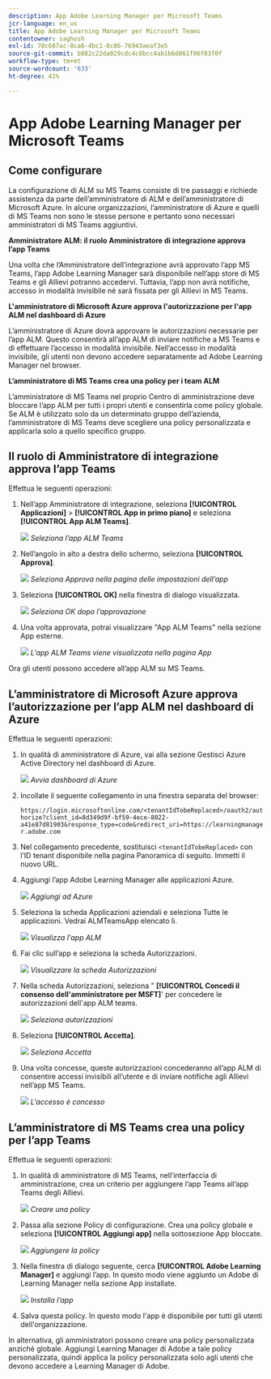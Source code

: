```yaml
---
description: App Adobe Learning Manager per Microsoft Teams
jcr-language: en_us
title: App Adobe Learning Manager per Microsoft Teams
contentowner: saghosh
exl-id: 70c687ac-0ca6-4bc1-8c86-76943aeaf3e5
source-git-commit: b882c22da029cdc4c8bcc4ab1b6d861f06f83f0f
workflow-type: tm+mt
source-wordcount: '633'
ht-degree: 41%

---
```


# App Adobe Learning Manager per Microsoft Teams

## Come configurare

La configurazione di ALM su MS Teams consiste di tre passaggi e richiede assistenza da parte dell’amministratore di ALM e dell’amministratore di Microsoft Azure. In alcune organizzazioni, l’amministratore di Azure e quelli di MS Teams non sono le stesse persone e pertanto sono necessari amministratori di MS Teams aggiuntivi.

**Amministratore ALM: il ruolo Amministratore di integrazione approva l’app Teams**

Una volta che l’Amministratore dell’integrazione avrà approvato l’app MS Teams, l’app Adobe Learning Manager sarà disponibile nell’app store di MS Teams e gli Allievi potranno accedervi. Tuttavia, l’app non avrà notifiche, accesso in modalità invisibile né sarà fissata per gli Allievi in MS Teams.

**L&#39;amministratore di Microsoft Azure approva l&#39;autorizzazione per l&#39;app ALM nel dashboard di Azure**

L’amministratore di Azure dovrà approvare le autorizzazioni necessarie per l’app ALM. Questo consentirà all’app ALM di inviare notifiche a MS Teams e di effettuare l’accesso in modalità invisibile. Nell’accesso in modalità invisibile, gli utenti non devono accedere separatamente ad Adobe Learning Manager nel browser.

**L’amministratore di MS Teams crea una policy per i team ALM**

L’amministratore di MS Teams nel proprio Centro di amministrazione deve bloccare l’app ALM per tutti i propri utenti e consentirla come policy globale. Se ALM è utilizzato solo da un determinato gruppo dell’azienda, l’amministratore di MS Teams deve scegliere una policy personalizzata e applicarla solo a quello specifico gruppo.

## Il ruolo di Amministratore di integrazione approva l’app Teams

Effettua le seguenti operazioni:

1. Nell’app Amministratore di integrazione, seleziona **[!UICONTROL Applicazioni]** > **[!UICONTROL App in primo piano]** e seleziona **[!UICONTROL App ALM Teams]**.

   ![](assets/featuredapps.jpg)
   *Seleziona l’app ALM Teams*

1. Nell’angolo in alto a destra dello schermo, seleziona **[!UICONTROL Approva]**.

   ![](assets/integration_admin_approval_form.jpg)
   *Seleziona Approva nella pagina delle impostazioni dell’app*

1. Seleziona **[!UICONTROL OK]** nella finestra di dialogo visualizzata.

   ![](assets/integration_admin_approved_dialog_box.jpg)
   *Seleziona OK dopo l’approvazione*

1. Una volta approvata, potrai visualizzare &quot;App ALM Teams&quot; nella sezione App esterne.

   ![](assets/integration_admin_external_apps.jpg)
   *L’app ALM Teams viene visualizzata nella pagina App*

Ora gli utenti possono accedere all’app ALM su MS Teams.

## L’amministratore di Microsoft Azure approva l’autorizzazione per l’app ALM nel dashboard di Azure

Effettua le seguenti operazioni:

1. In qualità di amministratore di Azure, vai alla sezione Gestisci Azure Active Directory nel dashboard di Azure.

   ![](assets/microsoft_azure.jpg)
   *Avvia dashboard di Azure*

1. Incollate il seguente collegamento in una finestra separata del browser:

   `https://login.microsoftonline.com/<tenantIdTobeReplaced>/oauth2/authorize?client_id=8d349d9f-bf59-4ece-8022-a41e87d81903&response_type=code&redirect_uri=https://learningmanager.adobe.com`

1. Nel collegamento precedente, sostituisci `<tenantIdTobeReplaced>` con l’ID tenant disponibile nella pagina Panoramica di seguito. Immetti il nuovo URL.

1. Aggiungi l’app Adobe Learning Manager alle applicazioni Azure.

   ![](assets/microsoft_azure_dashboard.jpg)
   *Aggiungi ad Azure*

1. Seleziona la scheda Applicazioni aziendali e seleziona Tutte le applicazioni. Vedrai ALMTeamsApp elencato lì.

   ![](assets/microsoft_azure_enterprise_applications.jpg)
   *Visualizza l&#39;app ALM*

1. Fai clic sull’app e seleziona la scheda Autorizzazioni.

   ![](assets/microsoft_azure_ALMTeamsNonProdApp.jpg)
   *Visualizzare la scheda Autorizzazioni*

1. Nella scheda Autorizzazioni, seleziona &quot; **[!UICONTROL Concedi il consenso dell&#39;amministratore per MSFT]**&#39; per concedere le autorizzazioni dell&#39;app ALM teams.

   ![](assets/microsoft_azure_ALMTeamsNonProdApp_permissions.jpg)
   *Seleziona autorizzazioni*

1. Seleziona **[!UICONTROL Accetta]**.

   ![](assets/microsoft_azure_ALMTeamsNonProdApp_permission_request.jpg)
   *Seleziona Accetta*

1. Una volta concesse, queste autorizzazioni concederanno all’app ALM di consentire accessi invisibili all’utente e di inviare notifiche agli Allievi nell’app MS Teams.

   ![](assets/microsoft_azure_ALMTeamsNonProdApp_permission_request_granted.jpg)
   *L&#39;accesso è concesso*

## L’amministratore di MS Teams crea una policy per l’app Teams

Effettua le seguenti operazioni:

1. In qualità di amministratore di MS Teams, nell’interfaccia di amministrazione, crea un criterio per aggiungere l’app Teams all’app Teams degli Allievi.

   ![](assets/microsoft_teams_admin_center.png)
   *Creare una policy*

1. Passa alla sezione Policy di configurazione. Crea una policy globale e seleziona **[!UICONTROL Aggiungi app]** nella sottosezione App bloccate.

   ![](assets/microsoft_teams_admin_center_add_installed_apps.png)
   *Aggiungere la policy*

1. Nella finestra di dialogo seguente, cerca **[!UICONTROL Adobe Learning Manager]** e aggiungi l’app. In questo modo viene aggiunto un Adobe di Learning Manager nella sezione App installate.

   ![](assets/microsoft_teams_admin_center_installed_apps.png)
   *Installa l’app*

1. Salva questa policy. In questo modo l&#39;app è disponibile per tutti gli utenti dell&#39;organizzazione.

In alternativa, gli amministratori possono creare una policy personalizzata anziché globale. Aggiungi Learning Manager di Adobe a tale policy personalizzata, quindi applica la policy personalizzata solo agli utenti che devono accedere a Learning Manager di Adobe.
